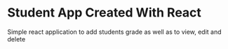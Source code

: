 # Student App Created With React
Simple react application to add students grade as well as to view, edit and delete
